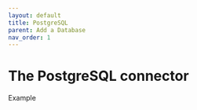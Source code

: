 ```yaml
---
layout: default
title: PostgreSQL
parent: Add a Database
nav_order: 1
---
```


# The PostgreSQL connector

Example